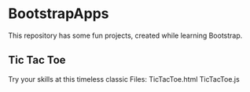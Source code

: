 # BootstrapApps

This repository has some fun projects, created while learning Bootstrap. 

## Tic Tac Toe
Try your skills at this timeless classic
Files: 
  TicTacToe.html
  TicTacToe.js
